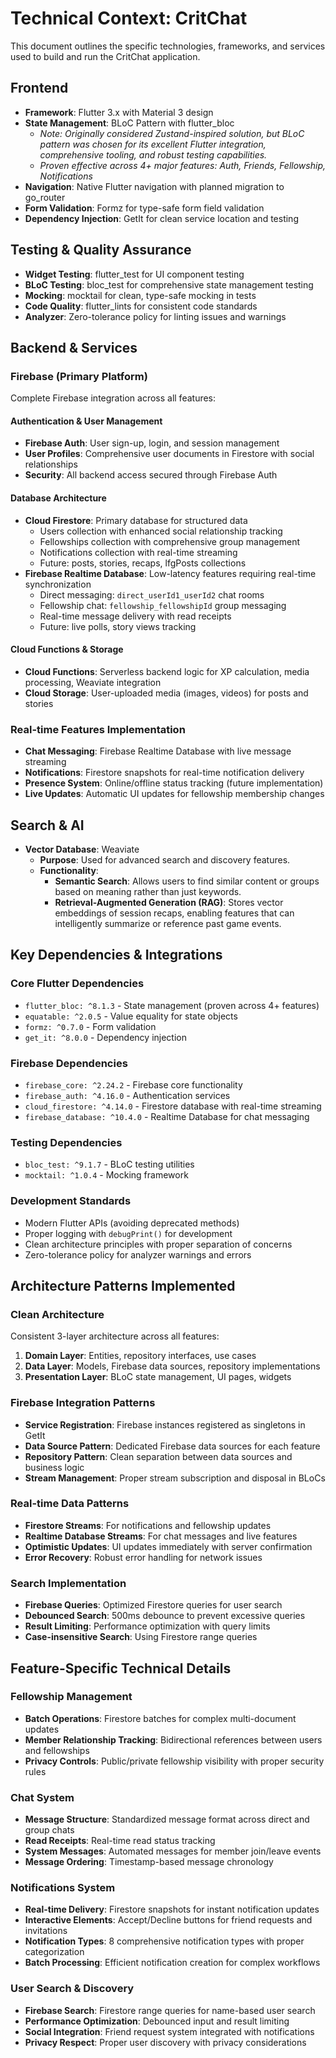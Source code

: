 # Technical Context: CritChat

This document outlines the specific technologies, frameworks, and services used to build and run the CritChat application.

## Frontend

-   **Framework**: Flutter 3.x with Material 3 design
-   **State Management**: BLoC Pattern with flutter_bloc
    -   *Note: Originally considered Zustand-inspired solution, but BLoC pattern was chosen for its excellent Flutter integration, comprehensive tooling, and robust testing capabilities.*
    -   *Proven effective across 4+ major features: Auth, Friends, Fellowship, Notifications*
-   **Navigation**: Native Flutter navigation with planned migration to go_router
-   **Form Validation**: Formz for type-safe form field validation
-   **Dependency Injection**: GetIt for clean service location and testing

## Testing & Quality Assurance

-   **Widget Testing**: flutter_test for UI component testing
-   **BLoC Testing**: bloc_test for comprehensive state management testing
-   **Mocking**: mocktail for clean, type-safe mocking in tests
-   **Code Quality**: flutter_lints for consistent code standards
-   **Analyzer**: Zero-tolerance policy for linting issues and warnings

## Backend & Services

### Firebase (Primary Platform)
Complete Firebase integration across all features:

#### Authentication & User Management
-   **Firebase Auth**: User sign-up, login, and session management
-   **User Profiles**: Comprehensive user documents in Firestore with social relationships
-   **Security**: All backend access secured through Firebase Auth

#### Database Architecture
-   **Cloud Firestore**: Primary database for structured data
    -   Users collection with enhanced social relationship tracking
    -   Fellowships collection with comprehensive group management
    -   Notifications collection with real-time streaming
    -   Future: posts, stories, recaps, lfgPosts collections
-   **Firebase Realtime Database**: Low-latency features requiring real-time synchronization
    -   Direct messaging: `direct_userId1_userId2` chat rooms
    -   Fellowship chat: `fellowship_fellowshipId` group messaging
    -   Real-time message delivery with read receipts
    -   Future: live polls, story views tracking

#### Cloud Functions & Storage
-   **Cloud Functions**: Serverless backend logic for XP calculation, media processing, Weaviate integration
-   **Cloud Storage**: User-uploaded media (images, videos) for posts and stories

### Real-time Features Implementation
-   **Chat Messaging**: Firebase Realtime Database with live message streaming
-   **Notifications**: Firestore snapshots for real-time notification delivery
-   **Presence System**: Online/offline status tracking (future implementation)
-   **Live Updates**: Automatic UI updates for fellowship membership changes

## Search & AI

-   **Vector Database**: Weaviate
    -   **Purpose**: Used for advanced search and discovery features.
    -   **Functionality**:
        -   **Semantic Search**: Allows users to find similar content or groups based on meaning rather than just keywords.
        -   **Retrieval-Augmented Generation (RAG)**: Stores vector embeddings of session recaps, enabling features that can intelligently summarize or reference past game events.

## Key Dependencies & Integrations

### Core Flutter Dependencies
-   `flutter_bloc: ^8.1.3` - State management (proven across 4+ features)
-   `equatable: ^2.0.5` - Value equality for state objects
-   `formz: ^0.7.0` - Form validation
-   `get_it: ^8.0.0` - Dependency injection

### Firebase Dependencies
-   `firebase_core: ^2.24.2` - Firebase core functionality
-   `firebase_auth: ^4.16.0` - Authentication services
-   `cloud_firestore: ^4.14.0` - Firestore database with real-time streaming
-   `firebase_database: ^10.4.0` - Realtime Database for chat messaging

### Testing Dependencies
-   `bloc_test: ^9.1.7` - BLoC testing utilities
-   `mocktail: ^1.0.4` - Mocking framework

### Development Standards
-   Modern Flutter APIs (avoiding deprecated methods)
-   Proper logging with `debugPrint()` for development
-   Clean architecture principles with proper separation of concerns
-   Zero-tolerance policy for analyzer warnings and errors

## Architecture Patterns Implemented

### Clean Architecture
Consistent 3-layer architecture across all features:
1. **Domain Layer**: Entities, repository interfaces, use cases
2. **Data Layer**: Models, Firebase data sources, repository implementations  
3. **Presentation Layer**: BLoC state management, UI pages, widgets

### Firebase Integration Patterns
-   **Service Registration**: Firebase instances registered as singletons in GetIt
-   **Data Source Pattern**: Dedicated Firebase data sources for each feature
-   **Repository Pattern**: Clean separation between data sources and business logic
-   **Stream Management**: Proper stream subscription and disposal in BLoCs

### Real-time Data Patterns
-   **Firestore Streams**: For notifications and fellowship updates
-   **Realtime Database Streams**: For chat messages and live features
-   **Optimistic Updates**: UI updates immediately with server confirmation
-   **Error Recovery**: Robust error handling for network issues

### Search Implementation
-   **Firebase Queries**: Optimized Firestore queries for user search
-   **Debounced Search**: 500ms debounce to prevent excessive queries
-   **Result Limiting**: Performance optimization with query limits
-   **Case-insensitive Search**: Using Firestore range queries

## Feature-Specific Technical Details

### Fellowship Management
-   **Batch Operations**: Firestore batches for complex multi-document updates
-   **Member Relationship Tracking**: Bidirectional references between users and fellowships
-   **Privacy Controls**: Public/private fellowship visibility with proper security rules

### Chat System
-   **Message Structure**: Standardized message format across direct and group chats
-   **Read Receipts**: Real-time read status tracking
-   **System Messages**: Automated messages for member join/leave events
-   **Message Ordering**: Timestamp-based message chronology

### Notifications System
-   **Real-time Delivery**: Firestore snapshots for instant notification updates
-   **Interactive Elements**: Accept/Decline buttons for friend requests and invitations
-   **Notification Types**: 8 comprehensive notification types with proper categorization
-   **Batch Processing**: Efficient notification creation for complex workflows

### User Search & Discovery
-   **Firebase Search**: Firestore range queries for name-based user search
-   **Performance Optimization**: Debounced input and result limiting
-   **Social Integration**: Friend request system integrated with notifications
-   **Privacy Respect**: Proper user discovery with privacy considerations 
